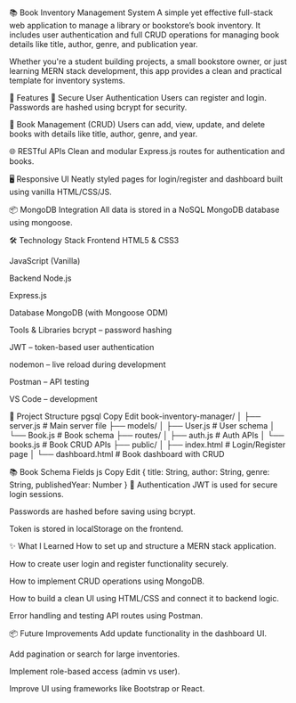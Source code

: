 📚 Book Inventory Management System
A simple yet effective full-stack web application to manage a library or bookstore’s book inventory. It includes user authentication and full CRUD operations for managing book details like title, author, genre, and publication year.

Whether you're a student building projects, a small bookstore owner, or just learning MERN stack development, this app provides a clean and practical template for inventory systems.

🚀 Features
🔐 Secure User Authentication
Users can register and login. Passwords are hashed using bcrypt for security.

📝 Book Management (CRUD)
Users can add, view, update, and delete books with details like title, author, genre, and year.

🌐 RESTful APIs
Clean and modular Express.js routes for authentication and books.

🖥️ Responsive UI
Neatly styled pages for login/register and dashboard built using vanilla HTML/CSS/JS.

📦 MongoDB Integration
All data is stored in a NoSQL MongoDB database using mongoose.

🛠️ Technology Stack
Frontend
HTML5 & CSS3

JavaScript (Vanilla)

Backend
Node.js

Express.js

Database
MongoDB (with Mongoose ODM)

Tools & Libraries
bcrypt – password hashing

JWT – token-based user authentication

nodemon – live reload during development

Postman – API testing

VS Code – development

📁 Project Structure
pgsql
Copy
Edit
book-inventory-manager/
│
├── server.js                 # Main server file
├── models/
│   ├── User.js              # User schema
│   └── Book.js              # Book schema
├── routes/
│   ├── auth.js              # Auth APIs
│   └── books.js             # Book CRUD APIs
├── public/
│   ├── index.html           # Login/Register page
│   └── dashboard.html       # Book dashboard with CRUD


📚 Book Schema Fields
js
Copy
Edit
{
  title: String,
  author: String,
  genre: String,
  publishedYear: Number
}
🔐 Authentication
JWT is used for secure login sessions.

Passwords are hashed before saving using bcrypt.

Token is stored in localStorage on the frontend.

✨ What I Learned
How to set up and structure a MERN stack application.

How to create user login and register functionality securely.

How to implement CRUD operations using MongoDB.

How to build a clean UI using HTML/CSS and connect it to backend logic.

Error handling and testing API routes using Postman.

📦 Future Improvements
Add update functionality in the dashboard UI.

Add pagination or search for large inventories.

Implement role-based access (admin vs user).

Improve UI using frameworks like Bootstrap or React.